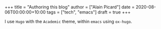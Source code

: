 +++
title = "Authoring this blog"
author = ["Alain Picard"]
date = 2020-08-06T00:00:00+10:00
tags = ["tech", "emacs"]
draft = true
+++

I use `Hugo` with the `Academic` theme, within `emacs` using `ox-hugo`.
